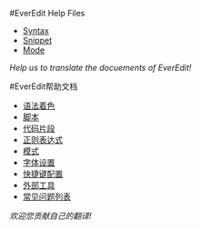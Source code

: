 #EverEdit Help Files
* [Syntax](https://github.com/everedit/addons/blob/master/help/1033/syntax.md)
* [Snippet](https://github.com/everedit/addons/blob/master/help/1033/snippet.md)
* [Mode](https://github.com/everedit/addons/blob/master/help/1033/mode.md)

*Help us to translate the docuements of EverEdit!*

#EverEdit帮助文档
* [语法着色](https://github.com/everedit/addons/blob/master/help/2052/syntax.md)
* [脚本](https://github.com/everedit/addons/blob/master/help/2052/script.md)
* [代码片段](https://github.com/everedit/addons/blob/master/help/2052/snippet.md)
* [正则表达式](https://github.com/everedit/addons/blob/master/help/2052/regex.md)
* [模式](https://github.com/everedit/addons/blob/master/help/2052/mode.md)
* [字体设置](https://github.com/everedit/addons/blob/master/help/2052/font.md)
* [快捷键配置](https://github.com/everedit/addons/blob/master/help/2052/shortcut.md)
* [外部工具](https://github.com/everedit/addons/blob/master/help/2052/tool.md)
* [常见问题列表](https://github.com/everedit/addons/blob/master/help/2052/faq.md)

*欢迎您贡献自己的翻译!*